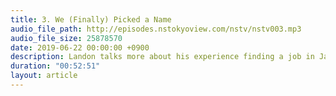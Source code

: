 ```yaml
---
title: 3. We (Finally) Picked a Name
audio_file_path: http://episodes.nstokyoview.com/nstv/nstv003.mp3
audio_file_size: 25878570
date: 2019-06-22 00:00:00 +0900
description: Landon talks more about his experience finding a job in Japan. Jeff and Landon discuss all the new things coming in iOS 13 and macOS Catalina.
duration: "00:52:51"
layout: article
---
```

